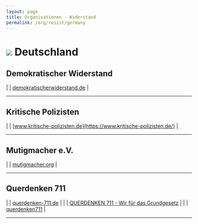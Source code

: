 ```yaml
---
layout: page
title: Organisationen - Widerstand
permalink: /org/resist/germany
---
```


# <img src="{{site.baseurl}}/assets/img/flaggen/de.png"> Deutschland

## Demokratischer Widerstand

| <i class="fas fa-globe"></i> | [demokratischerwiderstand.de](https://demokratischerwiderstand.de/) |

---

## Kritische Polizisten

| <i class="fas fa-globe"></i> | [www.kritische-polizisten.de](https://www.kritische-polizisten.de/) |

---

## Mutigmacher e.V.

| <i class="fas fa-globe"></i> | [mutigmacher.org](https://mutigmacher.org/) |

---

## Querdenken 711

| <i class="fas fa-globe"></i> | [querdenken-711.de](https://querdenken-711.de/) |
| <i class="fab fa-youtube"></i> | [QUERDENKEN 711 - Wir für das Grundgesetz](https://www.youtube.com/channel/UCXv5ymMarHvOOQeMChYo42w) |
| <i class="fab fa-facebook"></i> | [querdenken711](https://www.facebook.com/querdenken711/) |

---
